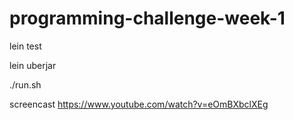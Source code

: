 # programming-challenge-week-1

lein test

lein uberjar

./run.sh

screencast
https://www.youtube.com/watch?v=eOmBXbclXEg
